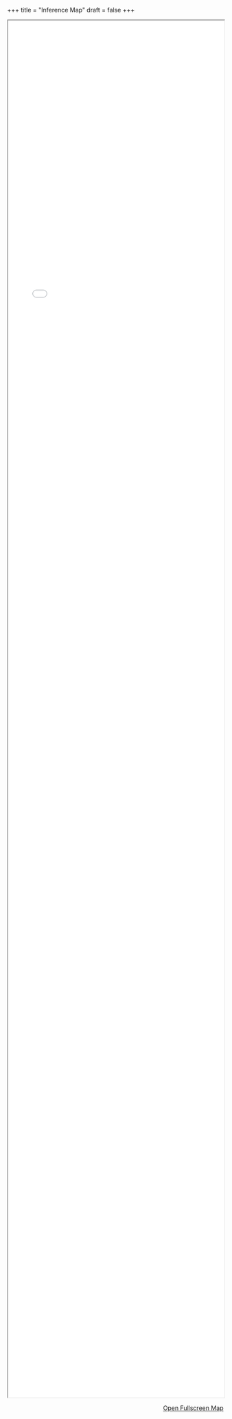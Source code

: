 +++
title = "Inference Map"
draft = false
+++
<iframe src="./map.html" style="width:100%;height:80vh;"></iframe>
<p style="text-align:right;"><a href="./map.html">Open Fullscreen Map</a></p>
